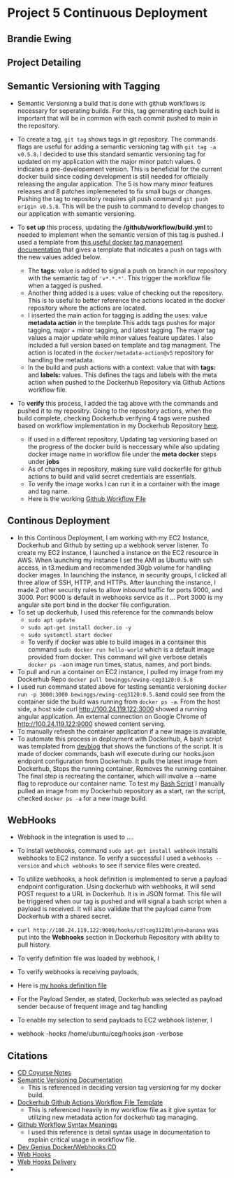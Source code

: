 # Project 5 Continuous Deployment 
## Brandie Ewing

## Project Detailing 

## Semantic Versioning with Tagging 

* Semantic Versioning a build that is done with github workflows is necessary for seperating builds. For this, tag gernerating each build is important that will be in common with each commit pushed to main in the repository.
* To create a tag, ``git tag`` shows tags in git repository. The commands flags are useful for adding a semantic versioning tag  with ``git tag -a v0.5.8``. I decided to use this standard semantic versioning tag for updated on my application with the major minor patch values. 0 indicates a pre-developement version. This is beneficial for the current docker build since coding development is still needed for officially releasing the angular application. The 5 is how many minor features releases and 8 patches implemeneted to fix small bugs or changes. Pushing the tag to repository requires git push command  ``git push origin v0.5.8``. This will be the push to command to develop changes to our application with semantic versioning.
  
* To **set up** this process, updating the **/github/workflow/build.yml** to needed to implement when the semantic version of this tag is pushed. I used a template from [this useful docker tag management documentation](https://github.com/docker/metadata-action?tab=readme-ov-file#semver) that gives a template that indicates a push on tags with the new values added below.

  * The **tags:** value is added to signal a push on branch in our repository with the semantic tag of ``'v*.*.*'``. This trigger the workflow file when a tagged is pushed. 
  * Another thing added is a uses: value of checking out the repository. This is to useful to better reference the actions located in the docker repository where the actions are located. 
  * I inserted the main action for tagging is adding the uses: value **metadata action** in the template.This adds tags pushes for major tagging, major + minor tagging, and latest tagging. The major tag values a major update while minor values feature updates.  I also included a full version based on template and tag managment. The action is located in the ``docker/metadata-action@v5`` repository for handling the metadata. 
  * In the build and push actions with a context: value that with **tags:** and **labels:** values. This defines the tags and labels with the meta action when pushed to the Dockerhub Repository via Github Actions workflow file.

* To **verify** this process, I added the tag above with the commands and pushed it to my repositry. Going to the repository actions, when the build complete, checking Dockerhub verifying 4 tags were pushed based on workflow implementation in my Dockerhub Repository [here](https://hub.docker.com/repository/docker/bewinggs/ewing-ceg3120/general).
  * If used in a different repository, Updating tag versioning based on the progress of the docker build is neccessary while also updating docker image name in workflow file under the **meta docker** steps under **jobs**
  * As of changes in repository, making sure valid dockerfile for github actions to build and valid secret credentials are essentials.
  * To verify the image works I can run it in a container with the image and tag name. 
  * Here is the working [Github Workflow File](https://github.com/WSU-kduncan/ceg3120-cicd-brandielynnnnn/blob/14f523ec40b97cab879e2bcf4461bc6663449016/.github/workflows/build.yml)

## Continous Deployment

* In this Continous Deployment, I am working with my EC2 Instance, Dockerhub and Github by setting up a webhook server listener. To create my EC2 instance, I launched a instance on the EC2 resource in AWS. When launching my instance I set the AMI as Ubuntu with ssh access, in t3.medium and recommended 30gb volume for handling docker images. In launching the instance, in security groups, I clicked all three allow of SSH, HTTP, and HTTPs. After launching the instance, I made 2 other security rules to allow inbound traffic for ports 9000, and 3000. Port 9000 is default in webhooks service as it ... Port 3000 is my angular site port bind in the docker file configuration.
* To set up dockerhub, I used this reference for the commands below
  * ``sudo apt update``
  * ``sudo apt-get install docker.io -y``
  * ``sudo systemctl start docker``
  * To verify if docker was able to build images in a container this command ``sudo docker run hello-world`` which is a default image provided from docker. This command will give verbose details ``docker ps -a``on image run times, status, names, and port binds.
* To pull and run a container on EC2 instance, I pulled my image from my Dockerhub Repo ``docker pull bewinggs/ewing-ceg3120:0.5.8``
* I used run command stated above for testing semantic versioning ``docker run -p 3000:3000 bewinggs/ewing-ceg3120:0.5.8``and could see from the container side the build was running from ``docker ps -a``. From the host side, a host side curl http://100.24.119.122:3000 showed a running angular application. An external connection on Google Chrome of http://100.24.119.122:9000 showed content serving. 
* To manually refresh the container application if a new image is available,
* To automate this process in deployment with Dockerhub, A bash script was templated from [devblog](https://blog.devgenius.io/build-your-first-ci-cd-pipeline-using-docker-github-actions-and-webhooks-while-creating-your-own-da783110e151) that shows the functions of the script. It is made of docker commands, bash will execute during our hooks.json endpoint configuration from Dockerhub. It pulls the latest image from Dockerhub, Stops the running container, Removes the running container. The final step is recreating the container, which will involve a --name flag to reproduce our container name. To test my [Bash Script](https://github.com/WSU-kduncan/ceg3120-cicd-brandielynnnnn/blob/c0b0712cdd8563f92e59933539bd2c6f7fe5e965/deployment/cd.sh) I manually pulled an image from my Dockerhub repository as a start, ran the script, checked ``docker ps -a`` for a new image build.


## WebHooks
* Webhook in the integration is used to ....

* To install webhooks, command ``sudo apt-get install webhook`` installs webhooks to EC2 instance. To verify a successful I used a ``webhooks --version`` and ``which webhooks`` to see if service files were created.
* To utilize webhooks, a hook definition is implemented to serve a payload endpoint configuration. Using dockerhub with webhooks, it will send POST request to a URL in Dockerhub. It is in JSON format. This file will be triggered when our tag is pushed and will signal a bash script when a payload is received. It will also validate that the payload came from Dockerhub with a shared secret. 
* ``curl http://100.24.119.122:9000/hooks/cd?ceg3120blynn=banana`` was put into the **Webhooks** section in Dockerhub Repository with ability to pull history.
* To verify definition file was loaded by webhook, I
* To verify webhooks is receiving payloads,
* Here is [my hooks definition file](https://github.com/WSU-kduncan/ceg3120-cicd-brandielynnnnn/blob/c0b0712cdd8563f92e59933539bd2c6f7fe5e965/deployment/hooks.json)

* For the Payload Sender, as stated, Dockerhub was selected as payload sender because of frequent image and tag handling 
* To enable my selection to send payloads to EC2 webhook listener, I
* webhook -hooks /home/ubuntu/ceg/hooks.json -verbose


## Citations 

* [CD Coyurse Notes](https://github.com/pattonsgirl/CEG3120/blob/ee78618c1fc25096819ed677f2083c4e2397b720/CourseNotes/continuous-deployment.md)
* [Semantic Versioning Documentation](https://semver.org/)
    * This is referenced in deciding version tag versioning for my docker build. 
* [Dockerhub Github Actions Workflow File Template](https://docs.docker.com/build/ci/github-actions/manage-tags-labels/)
    * This is referenced heavily in my workflow file as it give syntax for utilizing new metadata action for dockerhub tag managing.
* [Github Workflow Syntax Meanings](https://docs.github.com/en/actions/writing-workflows/workflow-syntax-for-github-actions)
    * I used this reference is detail syntax usage in documentation to explain critical usage in workflow file.
* [Dev Genius Docker/Webhooks CD](https://blog.devgenius.io/build-your-first-ci-cd-pipeline-using-docker-github-actions-and-webhooks-while-creating-your-own-da783110e151)
* [Web Hooks](https://github.com/adnanh/webhook)
* [Web Hooks Delivery](https://docs.docker.com/docker-hub/repos/manage/webhooks/)
* 
